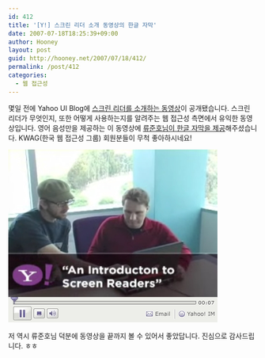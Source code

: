 ```yaml
---
id: 412
title: '[Y!] 스크린 리더 소개 동영상의 한글 자막'
date: 2007-07-18T18:25:39+09:00
author: Hooney
layout: post
guid: http://hooney.net/2007/07/18/412/
permalink: /post/412
categories:
  - 웹 접근성
---
```

몇일 전에 Yahoo UI Blog에 [스크린 리더를 소개하는 동영상](http://yuiblog.com/blog/2007/05/14/video-intro-to-screenreaders/)이 공개됐습니다. 스크린 리더가 무엇인지, 또한 어떻게 사용하는지를 알려주는 웹 접근성 측면에서 유익한 동영상입니다. 영어 음성만을 제공하는 이 동영상에 [류준호님이 한글 자막을 제공](http://jayr.egloos.com/1318039)해주셨습니다. KWAG(한국 웹 접근성 그룹) 회원분들이 무척 좋아하시네요!

[![스크린 리더 소개](/wp-content/uploads/2007/07/introtoscreenreaders.jpg)](http://jayr.egloos.com/1318039)

저 역시 류준호님 덕분에 동영상을 끝까지 볼 수 있어서 좋았답니다. 진심으로 감사드립니다. ㅎㅎ